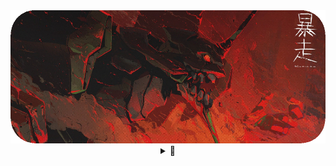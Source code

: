 <div align="center">
    <img src="EvangelionCropped.png">
</div>
<details align="center">
    <summary>🌌</summary>
    <br>
    <img src="https://github-readme-stats.vercel.app/api?username=Asianerd&theme=midnight-purple">
    <br><br><br>
    <a href="https://wakatime.com/share/@ajian_nedo/db141280-e10b-443a-b2ab-3e98178558d5.svg"><img src="https://wakatime.com/share/@ajian_nedo/db141280-e10b-443a-b2ab-3e98178558d5.svg" width= 300px></a>
    <a href="https://wakatime.com/share/@ajian_nedo/a6cdcb09-36d0-4a09-8e92-ae92f736c5d5.svg"><img src="https://wakatime.com/share/@ajian_nedo/a6cdcb09-36d0-4a09-8e92-ae92f736c5d5.svg" width= 300px></a>
    <br><br>
    <a href="https://wakatime.com/@d6b1f4c7-8bfa-48cf-9ac6-84a770edb2e7"><img src="https://wakatime.com/badge/user/d6b1f4c7-8bfa-48cf-9ac6-84a770edb2e7.svg" alt="Total time coded since Jun 9 2021" /></a>
    <br><br>
    <p>C# but Slowly migrating to Rust 🦀</p>
    <p>Static-typing 👍    Dynamic-typing & Duck-typing 👎</p>
</details>
